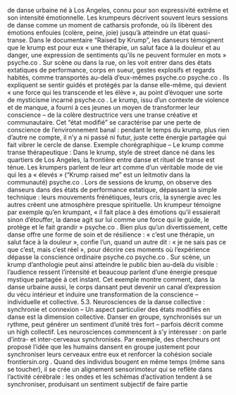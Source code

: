 de danse urbaine né à Los Angeles, connu pour son expressivité extrême et son intensité émotionnelle. Les krumpeurs décrivent souvent leurs sessions de danse comme un moment de catharsis profonde, où ils libèrent des émotions enfouies (colère, peine, joie) jusqu’à atteindre un état quasi-transe. Dans le documentaire “Raised by Krump”, les danseurs témoignent que le krump est pour eux « une thérapie, un salut face à la douleur et au danger, une expression de sentiments qu’ils ne peuvent formuler en mots » psyche.co . Sur scène ou dans la rue, on les voit entrer dans des états extatiques de performance, corps en sueur, gestes explosifs et regards habités, comme transportés au-delà d’eux-mêmes psyche.co psyche.co . Ils expliquent se sentir guidés et protégés par la danse elle-même, qui devient « une force qui les transcende et les élève », au point d’évoquer une sorte de mysticisme incarné psyche.co . Le krump, issu d’un contexte de violence et de manque, a fourni à ces jeunes un moyen de transformer leur conscience – de la colère destructrice vers une transe créative et communautaire. Cet “état modifié” se caractérise par une perte de conscience de l’environnement banal : pendant le temps du krump, plus rien d’autre ne compte, il n’y a ni passé ni futur, juste cette énergie partagée qui fait vibrer le cercle de danse. Exemple chorégraphique – Le krump comme transe thérapeutique : Dans le krump, style de street dance né dans les quartiers de Los Angeles, la frontière entre danse et rituel de transe est ténue. Les krumpers parlent de leur art comme d’un véritable mode de vie qui les a « élevés » (“Krump raised me” est un leitmotiv dans la communauté) psyche.co . Lors de sessions de krump, on observe des danseurs dans des états de performance extatique, dépassant la simple technique : leurs mouvements frénétiques, leurs cris, la synergie avec les autres créent une atmosphère presque spirituelle. Un krumpeur témoigne par exemple qu’en krumpant, « il fait place à des émotions qu’il essaierait sinon d’étouffer, la danse agit sur lui comme une force qui le guide, le protège et le fait grandir » psyche.co . Bien plus qu’un divertissement, cette danse offre une forme de soin et de résilience : « c’est une thérapie, un salut face à la douleur », confie l’un, quand un autre dit : « je ne sais pas ce que c’est, mais c’est réel », pour décrire ces moments où l’expérience dépasse la conscience ordinaire psyche.co psyche.co . Sur scène, un krump d’anthologie peut ainsi atteindre le public bien au-delà du visible : l’audience ressent l’intensité et beaucoup parlent d’une énergie presque mystique partagée à cet instant. Cet exemple montre comment, dans la danse urbaine aussi, le corps dansant peut devenir un canal d’expression du vécu intérieur et induire une transformation de la conscience – individuelle et collective. 5.3. Neurosciences de la danse collective : synchronie et connexion – Un aspect particulier des états modifiés en danse est la dimension collective. Danser en groupe, synchronisés sur un rythme, peut générer un sentiment d’unité très fort – parfois décrit comme un high collectif. Les neurosciences commencent à s’y intéresser : on parle d’intra- et inter-cerveaux synchronisés. Par exemple, des chercheurs ont proposé l’idée que les humains dansent en groupe justement pour synchroniser leurs cerveaux entre eux et renforcer la cohésion sociale frontiersin.org . Quand des individus bougent en même temps (même sans se toucher), il se crée un alignement sensorimoteur qui se reflète dans l’activité cérébrale : les ondes et les schémas d’activation tendent à se synchroniser, produisant un sentiment subjectif de faire partie
